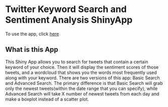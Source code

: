 # Twitter Keyword Search and Sentiment Analysis ShinyApp

To use the app, click [here](https://kevinch0810zxc.shinyapps.io/TwitteR/)

## What is this App
This Shiny App allows you to search for tweets that contain a certain keyword of your choice. Then it will display the sentiment scores of those tweets, and a wordcloud that shows you the words most frequently used along with your keyword.
There are two versions of this app: Basic Search and Advanced Search. The primary difference is that Basic Search will grab only the newest tweets(within the date range that you can specify), while Advanced Search will take X number of newest tweets from each day and make a boxplot instead of a scatter plot.
